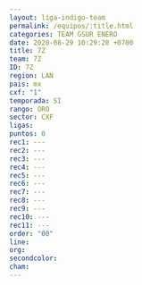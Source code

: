 ```yaml
---
layout: liga-indigo-team
permalink: /equipos/:title.html
categories: TEAM GSUR ENERO
date: 2020-08-29 10:29:20 +0700
title: 7Z
team: 7Z
ID: 7Z
region: LAN
pais: mx
cxf: "1"
temporada: SI
rango: ORO
sector: CXF
ligas: 
puntos: 0
rec1: ---
rec2: ---
rec3: ---
rec4: ---
rec5: ---
rec6: ---
rec7: ---
rec8: ---
rec9: ---
rec10: ---
rec11: ---
order: "00"
line: 
org: 
secondcolor: 
cham:
---
```



